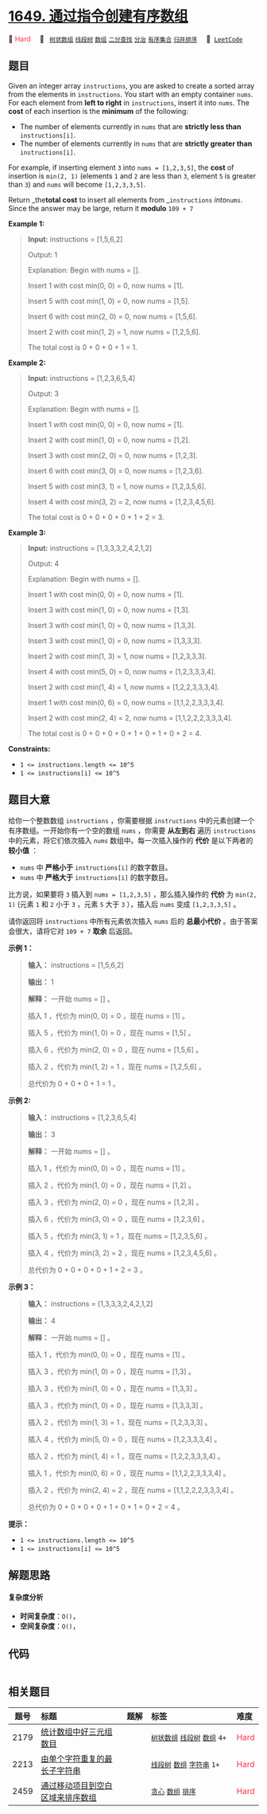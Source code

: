 # [1649. 通过指令创建有序数组](https://leetcode.com/problems/create-sorted-array-through-instructions)

🔴 <font color=#ff334b>Hard</font>&emsp; 🔖&ensp; [`树状数组`](/leetcode/outline/tag/binary-indexed-tree.md) [`线段树`](/leetcode/outline/tag/segment-tree.md) [`数组`](/leetcode/outline/tag/array.md) [`二分查找`](/leetcode/outline/tag/binary-search.md) [`分治`](/leetcode/outline/tag/divide-and-conquer.md) [`有序集合`](/leetcode/outline/tag/ordered-set.md) [`归并排序`](/leetcode/outline/tag/merge-sort.md)&emsp; 🔗&ensp;[`LeetCode`](https://leetcode.com/problems/create-sorted-array-through-instructions)


## 题目

Given an integer array `instructions`, you are asked to create a sorted array
from the elements in `instructions`. You start with an empty container `nums`.
For each element from **left to right** in `instructions`, insert it into
`nums`. The **cost** of each insertion is the **minimum** of the following:

  * The number of elements currently in `nums` that are **strictly less than** `instructions[i]`.
  * The number of elements currently in `nums` that are **strictly greater than** `instructions[i]`.

For example, if inserting element `3` into `nums = [1,2,3,5]`, the **cost** of
insertion is `min(2, 1)` (elements `1` and `2` are less than `3`, element `5`
is greater than `3`) and `nums` will become `[1,2,3,3,5]`.

Return _the**total cost** to insert all elements from _`instructions`
_into_`nums`. Since the answer may be large, return it **modulo** `109 + 7`



**Example 1:**

> 
> 
> 
> 
> 
> **Input:** instructions = [1,5,6,2]
> 
> Output: 1
> 
> Explanation: Begin with nums = [].
> 
> Insert 1 with cost min(0, 0) = 0, now nums = [1].
> 
> Insert 5 with cost min(1, 0) = 0, now nums = [1,5].
> 
> Insert 6 with cost min(2, 0) = 0, now nums = [1,5,6].
> 
> Insert 2 with cost min(1, 2) = 1, now nums = [1,2,5,6].
> 
> The total cost is 0 + 0 + 0 + 1 = 1.

**Example 2:**

> 
> 
> 
> 
> 
> **Input:** instructions = [1,2,3,6,5,4]
> 
> Output: 3
> 
> Explanation: Begin with nums = [].
> 
> Insert 1 with cost min(0, 0) = 0, now nums = [1].
> 
> Insert 2 with cost min(1, 0) = 0, now nums = [1,2].
> 
> Insert 3 with cost min(2, 0) = 0, now nums = [1,2,3].
> 
> Insert 6 with cost min(3, 0) = 0, now nums = [1,2,3,6].
> 
> Insert 5 with cost min(3, 1) = 1, now nums = [1,2,3,5,6].
> 
> Insert 4 with cost min(3, 2) = 2, now nums = [1,2,3,4,5,6].
> 
> The total cost is 0 + 0 + 0 + 0 + 1 + 2 = 3.

**Example 3:**

> 
> 
> 
> 
> 
> **Input:** instructions = [1,3,3,3,2,4,2,1,2]
> 
> Output: 4
> 
> Explanation: Begin with nums = [].
> 
> Insert 1 with cost min(0, 0) = 0, now nums = [1].
> 
> Insert 3 with cost min(1, 0) = 0, now nums = [1,3].
> 
> Insert 3 with cost min(1, 0) = 0, now nums = [1,3,3].
> 
> Insert 3 with cost min(1, 0) = 0, now nums = [1,3,3,3].
> 
> Insert 2 with cost min(1, 3) = 1, now nums = [1,2,3,3,3].
> 
> Insert 4 with cost min(5, 0) = 0, now nums = [1,2,3,3,3,4].
> 
> ​​​​​​​Insert 2 with cost min(1, 4) = 1, now nums = [1,2,2,3,3,3,4].
> 
> ​​​​​​​Insert 1 with cost min(0, 6) = 0, now nums = [1,1,2,2,3,3,3,4].
> 
> ​​​​​​​Insert 2 with cost min(2, 4) = 2, now nums = [1,1,2,2,2,3,3,3,4].
> 
> The total cost is 0 + 0 + 0 + 0 + 1 + 0 + 1 + 0 + 2 = 4.

**Constraints:**

  * `1 <= instructions.length <= 10^5`
  * `1 <= instructions[i] <= 10^5`


## 题目大意

给你一个整数数组 `instructions` ，你需要根据 `instructions` 中的元素创建一个有序数组。一开始你有一个空的数组 `nums`
，你需要 **从左到右** 遍历 `instructions` 中的元素，将它们依次插入 `nums` 数组中。每一次插入操作的 **代价** 是以下两者的
**较小值** ：

  * `nums` 中 **严格小于** `instructions[i]` 的数字数目。
  * `nums` 中 **严格大于** `instructions[i]` 的数字数目。

比方说，如果要将 `3` 插入到 `nums = [1,2,3,5]` ，那么插入操作的 **代价** 为 `min(2, 1)` (元素 `1` 和
`2` 小于 `3` ，元素 `5` 大于 `3` ），插入后 `nums` 变成 `[1,2,3,3,5]` 。

请你返回将 `instructions` 中所有元素依次插入 `nums` 后的 **总最小代价** 。由于答案会很大，请将它对 `109 + 7`
**取余** 后返回。

**示例 1：**

> 
> 
> 
> 
> 
> **输入：** instructions = [1,5,6,2]
> 
> **输出：** 1
> 
> **解释：** 一开始 nums = [] 。
> 
> 插入 1 ，代价为 min(0, 0) = 0 ，现在 nums = [1] 。
> 
> 插入 5 ，代价为 min(1, 0) = 0 ，现在 nums = [1,5] 。
> 
> 插入 6 ，代价为 min(2, 0) = 0 ，现在 nums = [1,5,6] 。
> 
> 插入 2 ，代价为 min(1, 2) = 1 ，现在 nums = [1,2,5,6] 。
> 
> 总代价为 0 + 0 + 0 + 1 = 1 。

**示例 2:**

> 
> 
> 
> 
> 
> **输入：** instructions = [1,2,3,6,5,4]
> 
> **输出：** 3
> 
> **解释：** 一开始 nums = [] 。
> 
> 插入 1 ，代价为 min(0, 0) = 0 ，现在 nums = [1] 。
> 
> 插入 2 ，代价为 min(1, 0) = 0 ，现在 nums = [1,2] 。
> 
> 插入 3 ，代价为 min(2, 0) = 0 ，现在 nums = [1,2,3] 。
> 
> 插入 6 ，代价为 min(3, 0) = 0 ，现在 nums = [1,2,3,6] 。
> 
> 插入 5 ，代价为 min(3, 1) = 1 ，现在 nums = [1,2,3,5,6] 。
> 
> 插入 4 ，代价为 min(3, 2) = 2 ，现在 nums = [1,2,3,4,5,6] 。
> 
> 总代价为 0 + 0 + 0 + 0 + 1 + 2 = 3 。
> 
> 

**示例 3：**

> 
> 
> 
> 
> 
> **输入：** instructions = [1,3,3,3,2,4,2,1,2]
> 
> **输出：** 4
> 
> **解释：** 一开始 nums = [] 。
> 
> 插入 1 ，代价为 min(0, 0) = 0 ，现在 nums = [1] 。
> 
> 插入 3 ，代价为 min(1, 0) = 0 ，现在 nums = [1,3] 。
> 
> 插入 3 ，代价为 min(1, 0) = 0 ，现在 nums = [1,3,3] 。
> 
> 插入 3 ，代价为 min(1, 0) = 0 ，现在 nums = [1,3,3,3] 。
> 
> 插入 2 ，代价为 min(1, 3) = 1 ，现在 nums = [1,2,3,3,3] 。
> 
> 插入 4 ，代价为 min(5, 0) = 0 ，现在 nums = [1,2,3,3,3,4] 。
> 
> ​​​​​插入 2 ，代价为 min(1, 4) = 1 ，现在 nums = [1,2,2,3,3,3,4] 。
> 
> 插入 1 ，代价为 min(0, 6) = 0 ，现在 nums = [1,1,2,2,3,3,3,4] 。
> 
> 插入 2 ，代价为 min(2, 4) = 2 ，现在 nums = [1,1,2,2,2,3,3,3,4] 。
> 
> 总代价为 0 + 0 + 0 + 0 + 1 + 0 + 1 + 0 + 2 = 4 。
> 
> 

**提示：**

  * `1 <= instructions.length <= 10^5`
  * `1 <= instructions[i] <= 10^5`


## 解题思路

#### 复杂度分析

- **时间复杂度**：`O()`，
- **空间复杂度**：`O()`，

## 代码

```javascript

```

## 相关题目

| 题号 | 标题 | 题解 | 标签 | 难度 |
| :------: | :------ | :------: | :------ | :------ |
| 2179 | [统计数组中好三元组数目](https://leetcode.com/problems/count-good-triplets-in-an-array) |  |  [`树状数组`](/leetcode/outline/tag/binary-indexed-tree.md) [`线段树`](/leetcode/outline/tag/segment-tree.md) [`数组`](/leetcode/outline/tag/array.md) `4+` | <font color=#ff334b>Hard</font> |
| 2213 | [由单个字符重复的最长子字符串](https://leetcode.com/problems/longest-substring-of-one-repeating-character) |  |  [`线段树`](/leetcode/outline/tag/segment-tree.md) [`数组`](/leetcode/outline/tag/array.md) [`字符串`](/leetcode/outline/tag/string.md) `1+` | <font color=#ff334b>Hard</font> |
| 2459 | [通过移动项目到空白区域来排序数组](https://leetcode.com/problems/sort-array-by-moving-items-to-empty-space) |  |  [`贪心`](/leetcode/outline/tag/greedy.md) [`数组`](/leetcode/outline/tag/array.md) [`排序`](/leetcode/outline/tag/sorting.md) | <font color=#ff334b>Hard</font> |

<style>
.blue {
    background-color: #096dd9;
    padding: 0.25rem 0.5rem;
    margin: 0;
    font-size: 0.85em;
    border-radius: 3px;
    color: white;
    font-weight: 500;
}
table th:first-of-type { width: 10%; }
table th:nth-of-type(2) { width: 35%; }
table th:nth-of-type(3) { width: 10%; }
table th:nth-of-type(4) { width: 35%; }
table th:nth-of-type(5) { width: 10%; }
</style>
